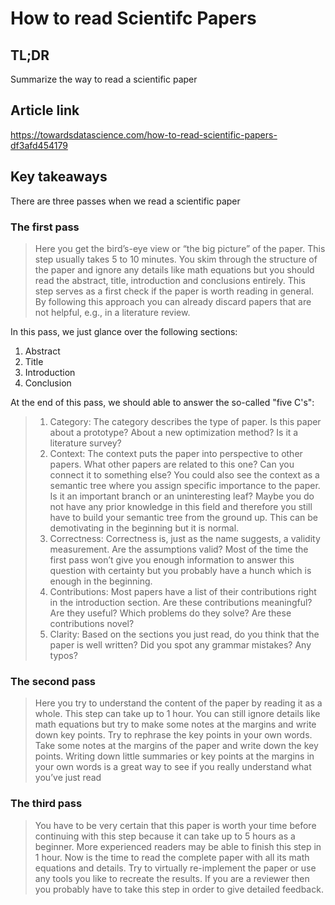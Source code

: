 # How to read Scientifc Papers

## TL;DR

Summarize the way to read a scientific paper

## Article link

https://towardsdatascience.com/how-to-read-scientific-papers-df3afd454179

## Key takeaways

There are three passes when we read a scientific paper

### **The first pass**

> Here you get the bird’s-eye view or “the big picture” of the paper. This step usually takes 5 to 10 minutes. You skim through the structure of the paper and ignore any details like math equations but you should read the abstract, title, introduction and conclusions entirely. This step serves as a first check if the paper is worth reading in general. By following this approach you can already discard papers that are not helpful, e.g., in a literature review.

In this pass, we just glance over the following sections:

1. Abstract
2. Title
3. Introduction
4. Conclusion

At the end of this pass, we should able to answer the so-called "five C's":

> 1. Category: The category describes the type of paper. Is this paper about a prototype? About a new optimization method? Is it a literature survey?
> 2. Context: The context puts the paper into perspective to other papers. What other papers are related to this one? Can you connect it to something else? You could also see the context as a semantic tree where you assign specific importance to the paper. Is it an important branch or an uninteresting leaf? Maybe you do not have any prior knowledge in this field and therefore you still have to build your semantic tree from the ground up. This can be demotivating in the beginning but it is normal.
> 3. Correctness: Correctness is, just as the name suggests, a validity measurement. Are the assumptions valid? Most of the time the first pass won’t give you enough information to answer this question with certainty but you probably have a hunch which is enough in the beginning.
> 4. Contributions: Most papers have a list of their contributions right in the introduction section. Are these contributions meaningful? Are they useful? Which problems do they solve? Are these contributions novel?
> 5. Clarity: Based on the sections you just read, do you think that the paper is well written? Did you spot any grammar mistakes? Any typos?

### **The second pass**

> Here you try to understand the content of the paper by reading it as a whole. This step can take up to 1 hour. You can still ignore details like math equations but try to make some notes at the margins and write down key points. Try to rephrase the key points in your own words.
> Take some notes at the margins of the paper and write down the key points. Writing down little summaries or key points at the margins in your own words is a great way to see if you really understand what you’ve just read

### **The third pass**

> You have to be very certain that this paper is worth your time before continuing with this step because it can take up to 5 hours as a beginner. More experienced readers may be able to finish this step in 1 hour. Now is the time to read the complete paper with all its math equations and details. Try to virtually re-implement the paper or use any tools you like to recreate the results. If you are a reviewer then you probably have to take this step in order to give detailed feedback.
